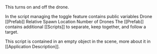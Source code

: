 This turns on and off the drone.

In the script managing the toggle feature contains public variables
	Drone [[Prefab]] 
	Relative Spawn Location
	Number of Drones
The [[Prefab]] contains additional [[Scripts]] to separate, keep together, and follow a target.

This script is contained in an empty object in the scene, more about it in [[Application Description]].